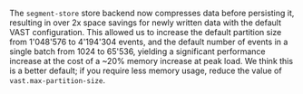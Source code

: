 The `segment-store` store backend now compresses data before persisting it,
resulting in over 2x space savings for newly written data with the default VAST
configuration. This allowed us to increase the default partition size from
1'048'576 to 4'194'304 events, and the default number of events in a single
batch from 1024 to 65'536, yielding a significant performance increase at the
cost of a ~20% memory increase at peak load. We think this is a better default;
if you require less memory usage, reduce the value of `vast.max-partition-size`.
